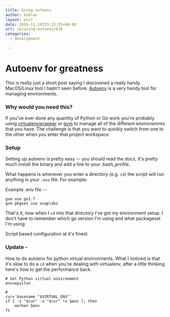 ```yaml
---
title: Using autoenv
author: koblas
layout: post
date: 2016-11-19T23:23:55+00:00
url: /p/using-autoenv/630
categories:
  - development

---
```


# Autoenv for greatness

This is really just a short post saying I discovered a really handy MacOS/Linux tool I hadn't seen before. [Autoenv](https://github.com/kennethreitz/autoenv) is a very handy tool for managing environments.

### Why would you need this?

If you've ever done any quantity of Python or Go work you're probably using [virtualenvwrapper](https://pypi.python.org/pypi/virtualenvwrapper) or [gvm](https://github.com/moovweb/gvm) to manage all of the different environemnts that you have. The challenge is that you want to quickly switch from one to the other when you enter that project workspace.

### Setup

Setting up autoenv is pretty easy -- you should read the docs, it's pretty much install the binary and add a line to your .bash_profile.

What happens is whenever you enter a directory (e.g. `cd`) the script will run anything in your `.env` file. For example:

Example .env file -- 

    gvm use go1.7
    gvm pkgset use snaplabs

That's it, now when I `cd` into that directory I've got my environment setup. I don't have to remember which go version I'm using and what packageset I'm using.

Script based configuration at it's finest.

### Update -

How to do autoenv for python virtual environments. What I noticed is that it's slow to do a `cd` when you're dealing with virtualenv, after a little thinking here's how to get the performance back.

    # Set Python virtual environment
    env=epsilon

    #
    cur=`basename "$VIRTUAL_ENV"`
    if [ -z "$cur" -o "$cur" != $env ]; then
        workon $env
    fi
